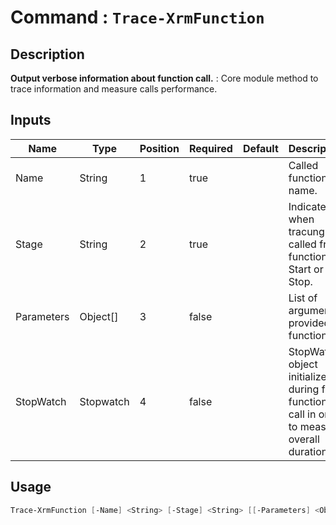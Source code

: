 ﻿# Command : `Trace-XrmFunction` 

## Description

**Output verbose information about function call.** : Core module method to trace information and measure calls performance.

## Inputs

Name|Type|Position|Required|Default|Description
----|----|--------|--------|-------|-----------
Name|String|1|true||Called function name.
Stage|String|2|true||Indicate when tracung is called from function : Start or Stop.
Parameters|Object[]|3|false||List of arguments provided to function.
StopWatch|Stopwatch|4|false||StopWath object initialized during first function call in order to measure overall duration.


## Usage

```Powershell 
Trace-XrmFunction [-Name] <String> [-Stage] <String> [[-Parameters] <Object[]>] [[-StopWatch] <Stopwatch>] [<CommonParameters>]
``` 


